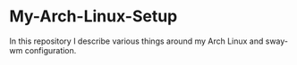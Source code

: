 # My-Arch-Linux-Setup
In this repository I describe various things around my Arch Linux and sway-wm configuration. 
